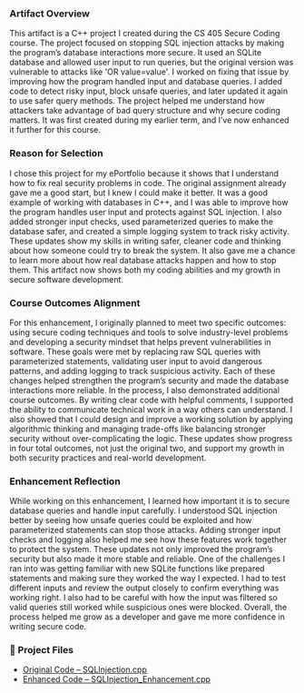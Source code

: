 ### Artifact Overview
This artifact is a C++ project I created during the CS 405 Secure Coding course. The project focused on stopping SQL injection attacks by making the program’s database interactions more secure. It used an SQLite database and allowed user input to run queries, but the original version was vulnerable to attacks like 'OR value=value'. I worked on fixing that issue by improving how the program handled input and database queries. I added code to detect risky input, block unsafe queries, and later updated it again to use safer query methods. The project helped me understand how attackers take advantage of bad query structure and why secure coding matters. It was first created during my earlier term, and I’ve now enhanced it further for this course.

### Reason for Selection
I chose this project for my ePortfolio because it shows that I understand how to fix real security problems in code. The original assignment already gave me a good start, but I knew I could make it better. It was a good example of working with databases in C++, and I was able to improve how the program handles user input and protects against SQL injection. I also added stronger input checks, used parameterized queries to make the database safer, and created a simple logging system to track risky activity. These updates show my skills in writing safer, cleaner code and thinking about how someone could try to break the system. It also gave me a chance to learn more about how real database attacks happen and how to stop them. This artifact now shows both my coding abilities and my growth in secure software development.

### Course Outcomes Alignment
For this enhancement, I originally planned to meet two specific outcomes: using secure coding techniques and tools to solve industry-level problems and developing a security mindset that helps prevent vulnerabilities in software. These goals were met by replacing raw SQL queries with parameterized statements, validating user input to avoid dangerous patterns, and adding logging to track suspicious activity. Each of these changes helped strengthen the program’s security and made the database interactions more reliable. In the process, I also demonstrated additional course outcomes. By writing clear code with helpful comments, I supported the ability to communicate technical work in a way others can understand. I also showed that I could design and improve a working solution by applying algorithmic thinking and managing trade-offs like balancing stronger security without over-complicating the logic. These updates show progress in four total outcomes, not just the original two, and support my growth in both security practices and real-world development.

### Enhancement Reflection
While working on this enhancement, I learned how important it is to secure database queries and handle input carefully. I understood SQL injection better by seeing how unsafe queries could be exploited and how parameterized statements can stop those attacks. Adding stronger input checks and logging also helped me see how these features work together to protect the system. These updates not only improved the program’s security but also made it more stable and reliable. One of the challenges I ran into was getting familiar with new SQLite functions like prepared statements and making sure they worked the way I expected. I had to test different inputs and review the output closely to confirm everything was working right. I also had to be careful with how the input was filtered so valid queries still worked while suspicious ones were blocked. Overall, the process helped me grow as a developer and gave me more confidence in writing secure code.

### 📂 Project Files

- [Original Code – SQLInjection.cpp](https://github.com/edgarcarrillosandoval/edgarc-eportfolio/blob/main/Databases/SQLInjection.cpp)
- [Enhanced Code – SQLInjection_Enhancement.cpp](https://github.com/edgarcarrillosandoval/edgarc-eportfolio/blob/main/Databases/SQLInjection_Enhancement.cpp)
